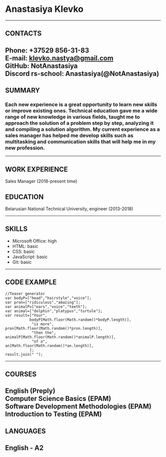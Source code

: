 # Anastasiya Klevko
---

## CONTACTS 

Phone: +37529 856-31-83  
E-mail: klevko.nastya@gmail.com  
GitHub: NotAnastasiya  
Discord rs-school: Anastasiya(@NotAnastasiya)  
---

## SUMMARY
### Each new experience is a great opportunity to learn new skills or improve existing ones. Technical education gave me a wide range of new knowledge in various fields, taught me to approach the solution of a problem step by step, analyzing it and compiling a solution algorithm. My current experience as a sales manager has helped me develop skills such as multitasking and communication skills that will help me in my new profession.

---

## WORK EXPERIENCE
Sales Manager (2018-present time)
## EDUCATION
Belarusian National Technical University, engineer (2013-2018)

---

## SKILLS
- Microsoft Office: high
- HTML: basic
- CSS: basic
- JavaScript: basic
- Git: basic
---

## CODE EXAMPLE
```
//Teaser generator 
var bodyP=["head","hairstyle","voice"];
var pron=["ridiculous","amazing"];
var animalP=["ears","voice","teeth"];
var animal=["dolphin","platypus","turtule"];
var result=["Your",
           bodyP[Math.floor(Math.random()*bodyP.length)],
            "is more",         
pron[Math.floor(Math.random()*pron.length)],
            "then the",  
animalP[Math.floor(Math.random()*animalP.length)],
            "of a",          
an[Math.floor(Math.random()*an.length)],
           ];
result.join(" ");
```
---

## COURSES 

English (Preply)  
Computer Science Basics (EPAM)  
Software Development Methodologies (EPAM)  
Introduction to Testing (EPAM)  
---

## LANGUAGES 

English - A2
---
